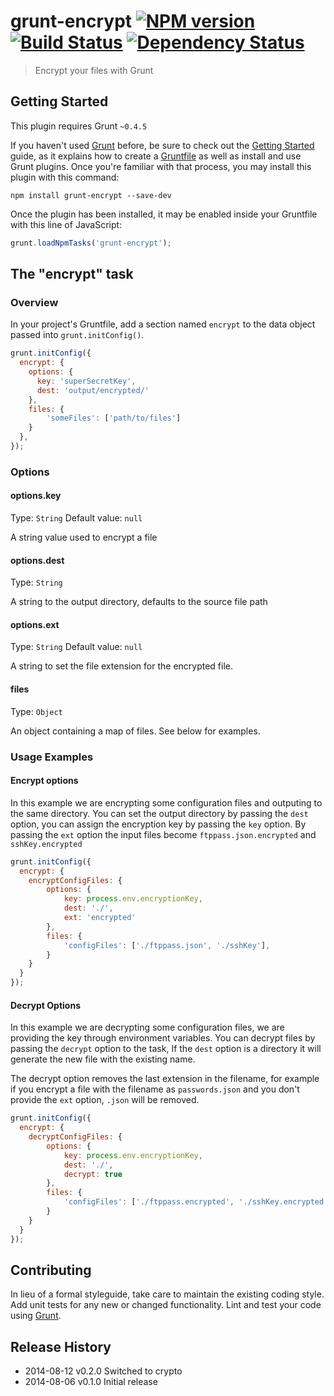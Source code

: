 # grunt-encrypt [![NPM version][npm-image]][npm-url] [![Build Status][travis-image]][travis-url] [![Dependency Status][depstat-image]][depstat-url]

> Encrypt your files with Grunt

## Getting Started
This plugin requires Grunt `~0.4.5`

If you haven't used [Grunt](http://gruntjs.com/) before, be sure to check out the [Getting Started](http://gruntjs.com/getting-started) guide, as it explains how to create a [Gruntfile](http://gruntjs.com/sample-gruntfile) as well as install and use Grunt plugins. Once you're familiar with that process, you may install this plugin with this command:

```shell
npm install grunt-encrypt --save-dev
```

Once the plugin has been installed, it may be enabled inside your Gruntfile with this line of JavaScript:

```js
grunt.loadNpmTasks('grunt-encrypt');
```

## The "encrypt" task

### Overview
In your project's Gruntfile, add a section named `encrypt` to the data object passed into `grunt.initConfig()`.

```js
grunt.initConfig({
  encrypt: {
    options: {
      key: 'superSecretKey',
      dest: 'output/encrypted/'
    },
    files: {
        'someFiles': ['path/to/files']
    }
  },
});
```

### Options

#### options.key
Type: `String`
Default value: `null`

A string value used to encrypt a file

#### options.dest
Type: `String`

A string to the output directory, defaults to the source file path

#### options.ext
Type: `String`
Default value: `null`

A string to set the file extension for the encrypted file.

#### files
Type: `Object`

An object containing a map of files. See below for examples.

### Usage Examples

#### Encrypt options
In this example we are encrypting some configuration files and outputing to the same directory. You can set the output directory by passing the `dest` option, you can assign the encryption key by passing the `key` option. By passing the `ext` option the input files become `ftppass.json.encrypted` and `sshKey.encrypted`

```js
grunt.initConfig({
  encrypt: {
    encryptConfigFiles: {
        options: {
            key: process.env.encryptionKey,
            dest: './',
            ext: 'encrypted'
        },
        files: {
            'configFiles': ['./ftppass.json', './sshKey'],
        }
    }
  }
});
```

#### Decrypt Options
In this example we are decrypting some configuration files, we are providing the key through environment variables. You can decrypt files by passing the `decrypt` option to the task, If the `dest` option is a directory it will generate the new file with the existing name.

The decrypt option removes the last extension in the filename, for example if you encrypt a file with the filename as  `passwords.json` and you don't provide the `ext` option, `.json` will be removed.

```js
grunt.initConfig({
  encrypt: {
    decryptConfigFiles: {
        options: {
            key: process.env.encryptionKey,
            dest: './',
            decrypt: true
        },
        files: {
            'configFiles': ['./ftppass.encrypted', './sshKey.encrypted'],
        }
    }
  }
});
```

## Contributing
In lieu of a formal styleguide, take care to maintain the existing coding style. Add unit tests for any new or changed functionality. Lint and test your code using [Grunt](http://gruntjs.com/).

## Release History
- 2014-08-12 v0.2.0 Switched to crypto
- 2014-08-06 v0.1.0 Initial release

[npm-url]: https://npmjs.org/package/grunt-encrypt
[npm-image]: https://badge.fury.io/js/grunt-encrypt.png

[travis-url]: http://travis-ci.org/charliedowler/grunt-encrypt
[travis-image]: https://secure.travis-ci.org/charliedowler/grunt-encrypt.png?branch=master

[depstat-url]: https://david-dm.org/charliedowler/grunt-encrypt
[depstat-image]: https://david-dm.org/charliedowler/grunt-encrypt.png